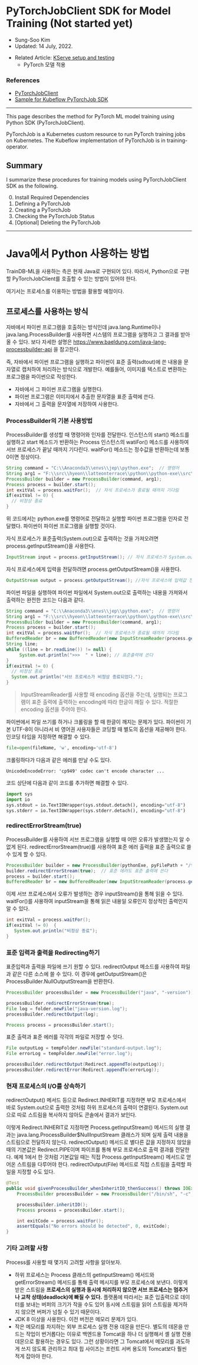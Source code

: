 # PyTorchJobClient SDK for Model Training (Not started yet)

- Sung-Soo Kim
- Updated: 14 July, 2022.

* Related Article: [KServe setup and testing](https://github.com/traindb-project/traindb-ml/tree/main/kserve)
	* PyTorch 모델 적용

### References

* [PyTorchJobClient](https://github.com/kubeflow/pytorch-operator/blob/master/sdk/python/docs/PyTorchJobClient.md)
* [Sample for Kubeflow PyTorchJob SDK](https://notebook.community/kubeflow/pytorch-operator/sdk/python/examples/kubeflow-pytorchjob-sdk)

---

This page describes the method for PyTorch ML model training using Python SDK (PyTorchJobClient).

PyTorchJob is a Kubernetes custom resource to run PyTorch training jobs on Kubernetes. The Kubeflow implementation of PyTorchJob is in training-operator.

## Summary

I summarize these procedures for training models using PyTorchJobClient SDK as the following.

0. Install Required Dependencies
1. Defining a PyTorchJob
2. Creating a PyTorchJob
3. Checking the PyTorchJob Status
4. [Optional] Deleting the PyTorchJob



---

# Java에서 Python 사용하는 방법

TrainDB-ML을 사용하는 측은 현재 Java로 구현되어 있다. 따라서, Python으로 구현할 PyTorchJobClient를 호출할 수 있는 방법이 있어야 한다.

여기서는 프로세스를 이용하는 방법을 활용할 예정이다.

## 프로세스를 사용하는 방식

자바에서 파이썬 프로그램을 호출하는 방식인데 java.lang.Runtime이나
java.lang.ProcessBuilder를 사용하면 시스템의 프로그램을 실행하고 그
결과를 받아 올 수 있다. 보다 자세한 설명은
<https://www.baeldung.com/java-lang-processbuilder-api> 을 참고한다.

즉, 자바에서 파이썬 프로그램을 실행하고 파이썬이 표준 출력(sdtout)에 쓴
내용을 문자열로 캡처하여 처리하는 방식으로 개발한다. 예를들어, 이미지를
텍스트로 변환하는 프로그램을 파이썬으로 작성한다.

-   자바에서 그 파이썬 프로그램을 실행한다.
-   파이썬 프로그램은 이미지에서 추출한 문자열을 표준 출력에 쓴다.
-   자바에서 그 출력을 문자열에 저장하여 사용한다.

### ProcessBuilder의 기본 사용방법

ProcessBuilder를 생성할 때 명령어와 인자를 전달한다. 인스턴스의 start()
메소드를 실행하고 start 메소드가 반환하는 Process 인스턴스의 watiFor()
메소드를 사용하여 서브 프로세스가 끝날 때까지 기다린다. waitFor()
메소드는 정수값을 반환하는데 보통 0이면 정상이다.

``` java
String command = "C:\\Anaconda3\\envs\\jep\\python.exe";  // 명령어
String arg1 = "F:\\src\\hyeon\\latteonterrace\\python\\python-exe\\src\\python\\test.py"; // 인자
ProcessBuilder builder = new ProcessBuilder(command, arg1);
Process process = builder.start();
int exitVal = process.waitFor();  // 자식 프로세스가 종료될 때까지 기다림
if(exitVal != 0) {
  // 비정상 종료
}
```

위 코드에서는 python.exe를 명령어로 전달하고 실행할 파이썬 프로그램을
인자로 전달했다. 파이썬이 파이썬 프로그램을 실행할 것이다.

자식 프로세스가 표준출력(System.out)으로 출력하는 것을 가져오려면
process.getInputStream()을 사용한다.

``` java
InputStream input = process.getInputStream(); // 자식 프로세스가 System.out에 출력하는 내용 
```

자식 프로세스에게 입력을 전달하려면 process.getOutputStream()을
사용한다.

``` java
OutputStream output = process.getOutputStream(); //자식 프로세스에 입력값 전달
```

파이썬 파일을 실행하여 파이썬 파일에서 System.out으로 출력하는 내용을
가져와서 출력하는 완전한 코드는 다음과 같다.

``` java
String command = "C:\\Anaconda3\\envs\\jep\\python.exe";  // 명령어
String arg1 = "F:\\src\\hyeon\\latteonterrace\\python\\python-exe\\src\\python\\test.py"; // 인자
ProcessBuilder builder = new ProcessBuilder(command, arg1);
Process process = builder.start();
int exitVal = process.waitFor();  // 자식 프로세스가 종료될 때까지 기다림
BufferedReader br = new BufferedReader(new InputStreamReader(process.getInputStream(), "euc-kr")); // 서브 프로세스가 출력하는 내용을 받기 위해
String line;
while ((line = br.readLine()) != null) {
     System.out.println(">>>  " + line); // 표준출력에 쓴다
}
if(exitVal != 0) {
  // 비정상 종료
  System.out.println("서브 프로세스가 비정상 종료되었다.");
}
```

> InputStreamReader를 사용할 때 encoding 옵션을 주는데, 실행되는
> 프로그램이 표준 출력에 출력하는 encoding에 따라 한글이 깨질 수 있다.
> 적절한 encoding 옵션을 주어야 한다.

파이썬에서 파일 쓰기를 하거나 크롤링을 할 때 한글이 깨지는 문제가 있다.
파이썬이 기본 UTF-8이 아니라서 비 영어권 사용자들은 코딩할 때 별도의
옵션을 제공해야 한다. 인코딩 타입을 지정하면 해결할 수 있다.

``` python
file=open(fileName, 'w', encoding='utf-8')
```

크롤링하다가 다음과 같은 에러를 만날 수도 있다.

``` null
UnicodeEncodeError: 'cp949' codec can't encode character ...
```

코드 상단에 다음과 같이 코드를 추가하면 해결할 수 있다.

``` python
import sys 
import io 
sys.stdout = io.TextIOWrapper(sys.stdout.detach(), encoding="utf-8")
sys.stderr = io.TextIOWrapper(sys.stderr.detach(), encoding="utf-8")
```

### redirectErrorStream(true)

ProcessBuilder를 사용하여 서브 프로그램을 실행할 때 어떤 오류가
발생했는지 알 수 없게 된다. redirectErrorStream(true)를 사용하여 표준
에러 출력을 표준 출력으로 쓸 수 있게 할 수 있다.

``` java
ProcessBuilder builder = new ProcessBuilder(pythonExe, pyFilePath + "/test.py");
builder.redirectErrorStream(true);  // 표준 에러도 표준 출력에 쓴다
process = builder.start();
BufferedReader br = new BufferedReader(new InputStreamReader(process.getInputStream(), "utf-8"));
```

이제 서브 프로세스에서 오류가 발생하는 경우 inputStream()을 통해 읽을 수
있다. waitFor()를 사용하여 inputStream을 통해 읽은 내용일 오류인지
정상적인 출력인지 알 수 있다.

``` java
int exitVal = process.waitFor();
if(exitVal != 0)  {
   System.out.println("비정상 종료");
}
```

### 표준 입력과 출력을 Redirecting하기

표준입력과 출력을 파일에 쓰기 원할 수 있다. redirectOutput 메소드를
사용하여 파일과 같은 다른 소스에 쓸 수 있다. 이 경우에
getOutputStream()은 ProcessBuilder.NullOutputStream을 반환한다.

``` java
ProcessBuilder processBuilder = new ProcessBuilder("java", "-version");

processBuilder.redirectErrorStream(true);
File log = folder.newFile("java-version.log");
processBuilder.redirectOutput(log);

Process process = processBuilder.start();
```

표준 출력과 표준 에러를 각각의 파일로 저장할 수 잇다.

``` java
File outputLog = tempFolder.newFile("standard-output.log");
File errorLog = tempFolder.newFile("error.log");

processBuilder.redirectOutput(Redirect.appendTo(outputLog));
processBuilder.redirectError(Redirect.appendTo(errorLog));
```

### 현재 프로세스의 I/O를 상속하기

redirectOutput() 메서드 등으로 Redirect.INHERIT를 지정하면 부모
프로세스에서 바로 System.out으로 출력한 것처럼 하위 프로세스의 출력이
연결된다. System.out으로 따로 스트림을 복사하지 않아도 콘솔에서 결과가
보인다.

이렇게 Redirect.INHERIT로 지정하면 Process.getInputStream() 메서드의
실행 결과는 java.lang.ProcessBuilder\$NullInputStream 클래스가 되며 실제
출력 내용을 스트림으로 전달하지 않는다. redirectOutput() 메서드로 별다른
값을 지정하지 않았을 때의 기본값은 Redirect.PIPE이며 파이프를 통해 부모
프로세스로 출력 결과를 전달한다. 예제 1에서 한 것처럼 기본값일 때는 직접
Process.getInputStream() 메서드로 얻어온 스트림을 다루어야 한다.
redirectOutput(File) 메서드로 직접 스트림을 출력할 파일을 지정할 수도
있다.

``` java
@Test
public void givenProcessBuilder_whenInheritIO_thenSuccess() throws IOException, InterruptedException {
    ProcessBuilder processBuilder = new ProcessBuilder("/bin/sh", "-c", "echo hello");

    processBuilder.inheritIO();
    Process process = processBuilder.start();

    int exitCode = process.waitFor();
    assertEquals("No errors should be detected", 0, exitCode);
}
```

### 기타 고려할 사항

Process를 사용할 때 몇가지 고려할 사항을 알아보자.

-   하위 프로세스는 Process 클래스의 getInputStream() 메서드와
    getErrorStream() 메서드를 통해 출력 메시지를 부모 프로세스에 보낸다.
    이렇게 받은 스트림을 **프로세스의 실행과 동시에 처리하지 않으면 서브
    프로세스는 멈추거나 교착 상태(deadlock)에 빠질 수 있다.** 플랫폼에
    따라서는 표준 입출력으로 데이터를 보내는 버퍼의 크기가 작을 수도
    있어 동시에 스트림을 읽어 스트림을 제거하지 않으면 버퍼가 넘칠 수
    있기 때문이다.
-   JDK 8 이상을 사용한다. 이전 버전은 메모리 문제가 있다.
-   작은 메모리를 차지하는 외부 프로세스 실행 전용 데몬을 만든다. 별도의
    데몬을 만드는 작업이 번거롭다는 이유로 백엔드용 Tomcat을 하나 더
    실행해서 셸 실행 전용 데몬으로 활용하는 경우도 있다. 그런 상황이라면
    그 Tomcat에서 메모리를 과도하게 쓰지 않도록 관리하고 최대 힙
    사이즈는 프런트 서버 용도의 Tomcat보다 훨씬 적게 잡아야 한다.

   
   
   

   
    	


